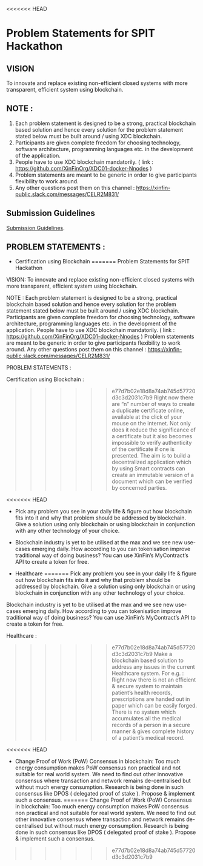 <<<<<<< HEAD
# Problem Statements for SPIT Hackathon

## VISION
To innovate and replace existing non-efficient closed systems with more transparent, efficient system using blockchain.

## NOTE :
1. Each problem statement is designed to be a strong, practical blockchain based solution and hence every solution for the problem statement stated below must be built around / using XDC blockchain.
2. Participants are given complete freedom for choosing technology, software architecture, programming languages etc. in the development of the application.
3. People have to use XDC blockchain mandatorily. ( link : https://github.com/XinFinOrg/XDC01-docker-Nnodes )
4. Problem statements are meant to be generic in order to give participants flexibility to work around.
5. Any other questions post them on this channel : https://xinfin-public.slack.com/messages/CELR2M831/

## Submission Guidelines
 [Submission Guidelines](./submission-guide/SubmissionGuide).

## PROBLEM STATEMENTS :

* Certification using Blockchain
=======
Problem Statements for SPIT Hackathon

VISION: To innovate and replace existing non-efficient closed systems with more transparent, efficient system using blockchain.

NOTE :
Each problem statement is designed to be a strong, practical blockchain based solution and hence every solution for the problem statement stated below must be built around / using XDC blockchain.
Participants are given complete freedom for choosing technology, software architecture, programming languages etc. in the development of the application.
People have to use XDC blockchain mandatorily. ( link : https://github.com/XinFinOrg/XDC01-docker-Nnodes )
Problem statements are meant to be generic in order to give participants flexibility to work around.
Any other questions post them on this channel : https://xinfin-public.slack.com/messages/CELR2M831/

PROBLEM STATEMENTS :

Certification using Blockchain :
>>>>>>> e77d7b02e18d8a74ab745d57720d3c3d2031c7b9
Right now there are “n” number of ways to create a duplicate certificate online, available at the click of your mouse on the internet. Not only does it reduce the significance of a certificate but it also becomes impossible to verify authenticity of the certificate if one is presented.
The aim is to build a decentralized application which by using Smart contracts can create an immutable version of a document which can be verified by concerned parties.


<<<<<<< HEAD
* Pick any problem you see in your daily life & figure out how blockchain fits into it and why that problem should be addressed by blockchain. Give a solution using only blockchain or using blockchain in conjunction with any other technology of your choice.


* Blockchain industry is yet to be utilised at the max and we see new use-cases emerging daily. How according to you can tokenisation improve traditional way of doing business? You can use XinFin’s MyContract’s API to create a token for free.


* Healthcare
=======
Pick any problem you see in your daily life & figure out how blockchain fits into it and why that problem should be addressed by blockchain. Give a solution using only blockchain or using blockchain in conjunction with any other technology of your choice.


Blockchain industry is yet to be utilised at the max and we see new use-cases emerging daily. How according to you can tokenisation improve traditional way of doing business? You can use XinFin’s MyContract’s API to create a token for free.


Healthcare :
>>>>>>> e77d7b02e18d8a74ab745d57720d3c3d2031c7b9
Make a blockchain based solution to address any issues in the current Healthcare system.
For e.g. : Right now there is not an efficient & secure system to maintain patient’s health records, prescriptions are handed out in paper which can be easily forged. There is no system which accumulates all the medical records of a person in a secure manner & gives complete history of a patient’s medical record.


<<<<<<< HEAD
* Change Proof of Work (PoW) Consensus in blockchain: Too much energy consumption makes PoW consensus non practical and not suitable for real world system. We need to find out other innovative consensus where transaction and network remains de-centralised but without much energy consumption. Research is being done in such consensus like DPOS ( delegated proof of stake ). Propose & implement such a consensus.
=======
Change Proof of Work (PoW) Consensus in blockchain: Too much energy consumption makes PoW consensus non practical and not suitable for real world system. We need to find out other innovative consensus where transaction and network remains de-centralised but without much energy consumption. Research is being done in such consensus like DPOS ( delegated proof of stake ). Propose & implement such a consensus.
>>>>>>> e77d7b02e18d8a74ab745d57720d3c3d2031c7b9
